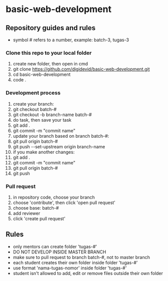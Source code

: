 # basic-web-development

## Repository guides and rules

- symbol # refers to a number, example: batch-3, tugas-3

### Clone this repo to your local folder

1. create new folder, then open in cmd
2. git clone https://github.com/digidevid/basic-web-development.git
3. cd basic-web-development
4. code .

### Development process

1. create your branch:
2. git checkout batch-#
3. git checkout -b branch-name batch-#
4. do task, then save your task
5. git add .
6. git commit -m "commit name"
7. update your branch based on branch batch-#:
8. git pull origin batch-#
9. git push --set-upstream origin branch-name <!-- the next push you only need to type 'git push' -->
10. if you make another changes:
11. git add .
12. git commit -m "commit name"
13. git pull origin batch-#
14. git push

### Pull request

1. in repository code, choose your branch
2. choose 'contribute', then click 'open pull request'
3. choose base: batch-#
4. add reviewer
5. click 'create pull request'

## Rules

- only mentors can create folder 'tugas-#'
- DO NOT DEVELOP INSIDE MASTER BRANCH
- make sure to pull request to branch batch-#, not to master branch
- each student creates their own folder inside folder 'tugas-#'
- use format 'nama-tugas-nomor' inside folder 'tugas-#'
- student isn't allowed to add, edit or remove files outside their own folder
